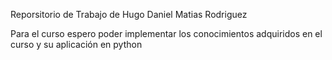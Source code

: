 Reporsitorio de Trabajo de Hugo Daniel Matias Rodriguez

Para el curso espero poder implementar los conocimientos adquiridos en el curso y su aplicación en python
